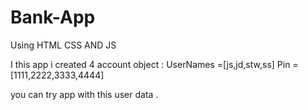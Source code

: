 # Bank-App
Using HTML CSS AND JS

I this app i created 4 account object :
UserNames =[js,jd,stw,ss]
Pin = [1111,2222,3333,4444]

you can try app with this user data .

